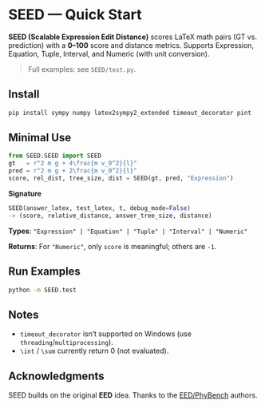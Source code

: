 # SEED — Quick Start

**SEED (Scalable Expression Edit Distance)** scores LaTeX math pairs (GT vs. prediction) with a **0–100** score and distance metrics. Supports Expression, Equation, Tuple, Interval, and Numeric (with unit conversion).

> Full examples: see `SEED/test.py`.

## Install

```bash
pip install sympy numpy latex2sympy2_extended timeout_decorator pint
```

## Minimal Use

```python
from SEED.SEED import SEED
gt   = r"2 m g + 4\frac{m v_0^2}{l}"
pred = r"2 m g + 2\frac{m v_0^2}{l}"
score, rel_dist, tree_size, dist = SEED(gt, pred, "Expression")
```

**Signature**

```python
SEED(answer_latex, test_latex, t, debug_mode=False)
-> (score, relative_distance, answer_tree_size, distance)
```

**Types**: `"Expression" | "Equation" | "Tuple" | "Interval" | "Numeric"`

**Returns**: For `"Numeric"`, only `score` is meaningful; others are `-1`.

## Run Examples

```bash
python -m SEED.test
```

## Notes

* `timeout_decorator` isn’t supported on Windows (use `threading`/`multiprocessing`).
* `\int` / `\sum` currently return 0 (not evaluated).

## Acknowledgments

SEED builds on the original **EED** idea. Thanks to the [EED/PhyBench](https://github.com/phybench-official/phybench) authors.
